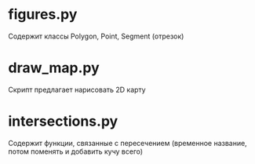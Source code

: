 # figures.py

Содержит классы Polygon, Point, Segment (отрезок)

# draw_map.py

Скрипт предлагает нарисовать 2D карту

# intersections.py

Содержит функции, связанные с пересечением (временное название, потом поменять и добавить кучу всего)
